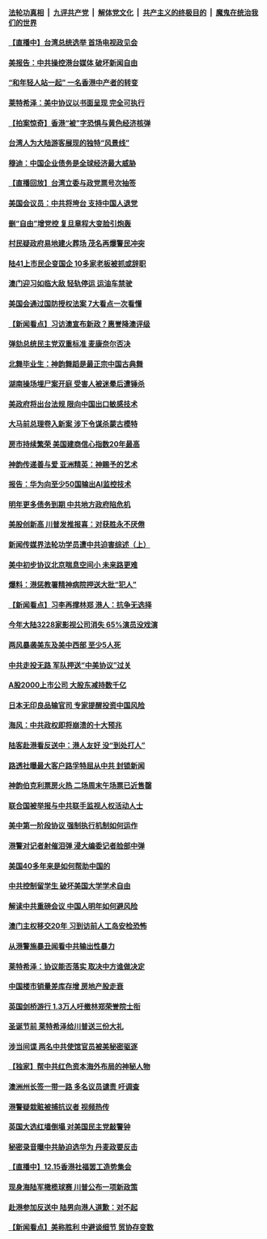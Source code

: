 ####  [法轮功真相](../../../../basic/blob/master/README.md?t=12182026) &nbsp;|&nbsp; [九评共产党](../../../../9ping.md/blob/master/README.md?t=12182026) &nbsp;|&nbsp; [解体党文化](../../../../jtdwh.md/blob/master/README.md?t=12182026)  &nbsp;|&nbsp; [共产主义的终极目的](../../../../gczydzjmd.md/blob/master/README.md?t=12182026) &nbsp;|&nbsp; [魔鬼在统治我们的世界](../../../../mgztzwmdsj.md/blob/master/README.md?t=12182026) 

#### [【直播中】台湾总统选举 首场电视政见会](../pages/nf4514/n11730384.md?t=12182026) 

#### [美报告：中共操控港台媒体 破坏新闻自由](../pages/nf4514/n11729907.md?t=12182026) 

#### [“和年轻人站一起” 一名香港中产者的转变](../pages/nf4514/n11728008.md?t=12182026) 

#### [莱特希泽：美中协议以书面呈现 完全可执行](../pages/nf4514/n11729311.md?t=12182026) 

#### [【拍案惊奇】香港“被”字恐惧与黄色经济核弹](../pages/nf4514/n11729410.md?t=12182026) 

#### [台湾人为大陆游客展现的独特“风景线”](../pages/nf4514/n11728703.md?t=12182026) 

#### [穆迪：中国企业债务是全球经济最大威胁](../pages/nf4514/n11729036.md?t=12182026) 

#### [【直播回放】台湾立委与政党票号次抽签](../pages/nf4514/n11728683.md?t=12182026) 

#### [美国会议员：中共将垮台 支持中国人退党](../pages/nf4514/n11725052.md?t=12182026) 

#### [删“自由”增党控 复旦章程大变脸引炮轰](../pages/nf4514/n11729071.md?t=12182026) 

#### [村民疑政府易地建火葬场 茂名再爆警民冲突](../pages/nf4514/n11728981.md?t=12182026) 

#### [陆41上市民企变国企 10多家老板被抓或辞职](../pages/nf4514/n11728754.md?t=12182026) 

#### [澳门迎习如临大敌 轻轨停运 运油车禁驶](../pages/nf4514/n11728815.md?t=12182026) 

#### [美国会通过国防授权法案 7大看点一次看懂](../pages/nf4514/n11726557.md?t=12182026) 

#### [【新闻看点】习访澳宣布新政？惠誉降澳评级](../pages/nf4514/n11728507.md?t=12182026) 

#### [弹劾总统民主党双重标准 麦康奈尔否决](../pages/nf4514/n11728758.md?t=12182026) 

#### [北舞毕业生：神韵舞蹈是最正宗中国古典舞](../pages/nf4514/n11727304.md?t=12182026) 

#### [湖南操场埋尸案开庭 受害人被迷晕后遭锤杀](../pages/nf4514/n11728680.md?t=12182026) 

#### [美政府将出台法规 限向中国出口敏感技术](../pages/nf4514/n11728616.md?t=12182026) 

#### [大马前总理卷入新案 涉下令谋杀蒙古模特](../pages/nf4514/n11728275.md?t=12182026) 

#### [房市持续繁荣 美国建商信心指数20年最高](../pages/nf4514/n11726900.md?t=12182026) 

#### [神韵传递善与爱 亚洲精英：神赐予的艺术](../pages/nf4514/n11703228.md?t=12182026) 

#### [报告：华为向至少50国输出AI监控技术](../pages/nf4514/n11726874.md?t=12182026) 

#### [明年更多债务到期 中共地方政府陷危机](../pages/nf4514/n11726882.md?t=12182026) 

#### [美股创新高 川普发推报喜：对获胜永不厌倦](../pages/nf4514/n11726833.md?t=12182026) 

#### [新闻传媒界法轮功学员遭中共迫害综述（上）](../pages/nf4514/n11725904.md?t=12182026) 

#### [美中初步协议北京喘息空间小 未来路更难](../pages/nf4514/n11726580.md?t=12182026) 

#### [爆料：港惩教署精神病院押送大批“犯人”](../pages/nf4514/n11726774.md?t=12182026) 

#### [【新闻看点】习李再撑林郑 港人：抗争无选择](../pages/nf4514/n11726351.md?t=12182026) 

#### [今年大陆3228家影视公司消失 65%演员没戏演](../pages/nf4514/n11726616.md?t=12182026) 

#### [两风暴袭美东及美中西部 至少5人死](../pages/nf4514/n11726614.md?t=12182026) 

#### [中共走投无路 军队押送“中美协议”过关](../pages/nf4514/n11726617.md?t=12182026) 

#### [A股2000上市公司 大股东减持数千亿](../pages/nf4514/n11726443.md?t=12182026) 

#### [日本无印良品输官司 专家提醒投资中国风险](../pages/nf4514/n11725824.md?t=12182026) 

#### [海风：中共政权即将崩溃的十大预兆](../pages/nf4514/n11725671.md?t=12182026) 

#### [陆客赴港看反送中：港人友好 没“到处打人”](../pages/nf4514/n11725688.md?t=12182026) 

#### [路透社曝最大客户路孚特屈从中共 封锁新闻](../pages/nf4514/n11725629.md?t=12182026) 

#### [神韵伯克利票房火热 二场周末午场票已近售罄](../pages/nf4514/n11725225.md?t=12182026) 

#### [联合国被举报与中共联手监视人权活动人士](../pages/nf4514/n11724626.md?t=12182026) 

#### [美中第一阶段协议 强制执行机制如何运作](../pages/nf4514/n11724964.md?t=12182026) 

#### [港警对记者射催泪弹 浸大编委记者脸部中弹](../pages/nf4514/n11725004.md?t=12182026) 

#### [美国40多年来是如何帮助中国的](../pages/nf4514/n11724221.md?t=12182026) 

#### [中共控制留学生 破坏美国大学学术自由](../pages/nf4514/n11675424.md?t=12182026) 

#### [解读中共重磅会议 中国人明年如何避风险](../pages/nf4514/n11724620.md?t=12182026) 

#### [澳门主权移交20年 习到访前人工岛安检恐怖](../pages/nf4514/n11724756.md?t=12182026) 

#### [从港警施暴丑闻看中共输出性暴力](../pages/nf4514/n11628775.md?t=12182026) 

#### [莱特希泽：协议能否落实 取决中方谁做决定](../pages/nf4514/n11724558.md?t=12182026) 

#### [中国楼市销量差库存增 房地产股走衰](../pages/nf4514/n11724595.md?t=12182026) 

#### [英国剑桥游行 1.3万人吁撤林郑荣誉院士衔](../pages/nf4514/n11724448.md?t=12182026) 

#### [圣诞节前 莱特希泽给川普送三份大礼](../pages/nf4514/n11724443.md?t=12182026) 

#### [涉当间谍 两名中共使馆官员被美秘密驱逐](../pages/nf4514/n11724310.md?t=12182026) 

#### [【独家】帮中共红色资本海外布局的神秘人物](../pages/nf4514/n11722684.md?t=12182026) 

#### [澳洲州长签一带一路 多名议员谴责 吁调查](../pages/nf4514/n11723736.md?t=12182026) 

#### [港警疑栽赃被捕抗议者 视频热传](../pages/nf4514/n11724211.md?t=12182026) 

#### [英国大选红墙倒塌 对美国民主党敲警钟](../pages/nf4514/n11724153.md?t=12182026) 

#### [秘密录音曝中共胁迫选华为 丹麦政要反击](../pages/nf4514/n11722274.md?t=12182026) 

#### [【直播中】12.15香港社福罢工造势集会](../pages/nf4514/n11723613.md?t=12182026) 

#### [现身海陆军橄榄球赛 川普公布一项新政策](../pages/nf4514/n11723300.md?t=12182026) 

#### [赴港参加反送中 陆男向港人道歉：对不起](../pages/nf4514/n11723068.md?t=12182026) 

#### [【新闻看点】美称胜利 中避谈细节 贸协存变数](../pages/nf4514/n11723047.md?t=12182026) 

